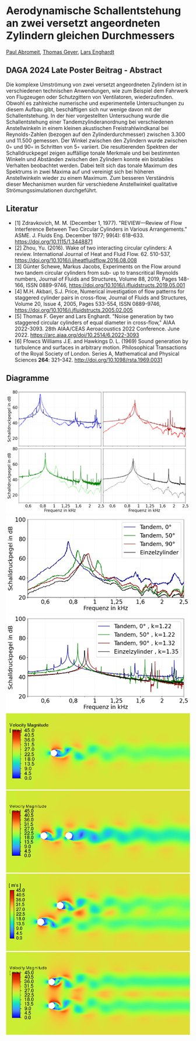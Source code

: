 # Aerodynamische Schallentstehung an zwei versetzt angeordneten Zylindern gleichen Durchmessers

[Paul Abromeit](mailto:paul.abromeit@b-tu.de), [Thomas Geyer](mailto:thomas.geyer@dlr.de), [Lars Enghardt](mailto:lars.enghardt@dlr.de)

## DAGA 2024 Late Poster Beitrag - Abstract
Die komplexe Umströmung von zwei versetzt angeordneten Zylindern ist in verschiedenen technischen Anwendungen,
wie zum Beispiel dem Fahrwerk von Flugzeugen oder Schutzgittern von Ventilatoren, wiederzufinden. Obwohl es
zahlreiche numerische und experimentelle Untersuchungen zu diesem Aufbau gibt, beschäftigen sich nur wenige davon
mit der Schallentstehung. In der hier vorgestellten Untersuchung wurde die Schallentstehung einer Tandemzylinderanordnung bei verschiedenen Anstellwinkeln in einem kleinen akustischen Freistrahlwindkanal bei Reynolds-Zahlen
(bezogen auf den Zylinderdurchmesser) zwischen 3.300 und 11.500 gemessen. Der Winkel zwischen den Zylindern
wurde zwischen 0◦ und 90◦ in Schritten von 5◦ variiert. Die resultierenden Spektren der Schalldruckpegel zeigen auffällige tonale Merkmale und bei bestimmten Winkeln und Abständen zwischen den Zylindern konnte ein bistabiles
Verhalten beobachtet werden. Dabei teilt sich das tonale Maximum des Spektrums in zwei Maxima auf und vereinigt
sich bei höheren Anstellwinkeln wieder zu einem Maximum. Zum besseren Verständnis dieser Mechanismen wurden
für verschiedene Anstellwinkel qualitative Strömungssimulationen durchgeführt.

## Literatur
* [1] Zdravkovich, M. M. (December 1, 1977). "REVIEW—Review of Flow Interference Between Two Circular Cylinders in Various Arrangements." ASME. J. Fluids Eng. December 1977; 99(4): 618–633. https://doi.org/10.1115/1.3448871
* [2] Zhou, Yu. (2016). Wake of two interacting circular cylinders: A review. International Journal of Heat and Fluid Flow. 62. 510-537, https://doi.org/10.1016/j.ijheatfluidflow.2016.08.008 
* [3] Günter Schewe, Markus Jacobs, Experiments on the Flow around two tandem circular cylinders from sub- up to transcritical Reynolds numbers, Journal of Fluids and Structures, Volume 88, 2019, Pages 148-166, ISSN 0889-9746, https://doi.org/10.1016/j.jfluidstructs.2019.05.001 
* [4] M.H. Akbari, S.J. Price, Numerical investigation of flow patterns for staggered cylinder pairs in cross-flow, Journal of Fluids and Structures, Volume 20, Issue 4, 2005, Pages 533-554, ISSN 0889-9746, https://doi.org/10.1016/j.jfluidstructs.2005.02.005 
* [5] Thomas F. Geyer and Lars Enghardt. "Noise generation by two staggered circular cylinders of equal diameter in cross-flow," AIAA 2022-3093. 28th AIAA/CEAS Aeroacoustics 2022 Conference. June 2022. https://arc.aiaa.org/doi/10.2514/6.2022-3093 
* [6] Ffowcs Williams J.E. and Hawkings D. L. (1969) Sound generation by turbulence and surfaces in arbitrary motion. Philosophical Transactions of the Royal Society of London. Series A, Mathematical and Physical Sciences **264**: 321–342. http://doi.org/10.1098/rsta.1969.0031

## Diagramme
![Frequenzspektrum von Experiment und Simulation](spectrum.png?)
![Frequenzspektrum von Experiment](output_ex.png?)
![Frequenzspektrum von Simulation](output_sim.png?)
![Einzelzylinder](cyl_single.png?)
![Tandemzylinder Phi=0°](cyl_0.png?)
![Tandemzylinder Phi=50°](cyl_50.png?)
![Tandemzylinder Phi=90°](cyl_90.png?)
